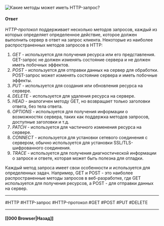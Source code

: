 ![Какие методы может иметь `HTTP`-запрос?](https://youtu.be/G4iYlbilozM?t=419)


#### Ответ

*HTTP-протокол* поддерживает несколько методов запросов, каждый из которых определяет определенное действие, которое должен выполнить сервер в ответ на запрос клиента. Некоторые из наиболее распространенных методов запросов в HTTP:

1. *GET* - используется для получения ресурса или его представления. GET-запрос не должен изменять состояние сервера и не должен иметь побочных эффектов.
2. *POST* - используется для отправки данных на сервер для обработки. POST-запрос может изменять состояние сервера и иметь побочные эффекты.
3. *PUT* - используется для создания или обновления ресурса на сервере.
4. *DELETE* - используется для удаления ресурса на сервере.
5. *HEAD* - аналогичен методу GET, но возвращает только заголовки ответа, без тела ответа.
6. *OPTIONS* - используется для получения информации о возможностях сервера, таких как поддержка методов запросов, доступные заголовки и т.д.
7. *PATCH* - используется для частичного изменения ресурса на сервере.
8. *CONNECT* - используется для установки сетевого соединения с сервером, обычно используется для установки SSL/TLS-шифрованного соединения.
9. *TRACE* - используется для получения диагностической информации о запросе и ответе, которая может быть полезна для отладки.

Каждый метод запроса имеет свои особенности и используется для определенных задач. Например, GET и POST - это наиболее распространенные методы запросов в веб-разработке, где GET используется для получения ресурсов, а POST - для отправки данных на сервер.

___
#HTTP #HTTP-запрос #HTTP-протокол #GET #POST #PUT #DELETE

___

#### [[000 Browser|Назад]]